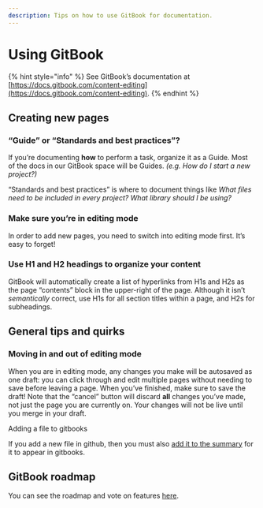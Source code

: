 ```yaml
---
description: Tips on how to use GitBook for documentation.
---
```


# Using GitBook

{% hint style="info" %}
See GitBook’s documentation at [https://docs.gitbook.com/content-editing](https://docs.gitbook.com/content-editing).
{% endhint %}

## Creating new pages

### “Guide” or “Standards and best practices”?

If you’re documenting **how** to perform a task, organize it as a Guide. Most of the docs in our GitBook space will be Guides. _\(e.g. How do I start a new project?\)_

“Standards and best practices” is where to document things like _What files need to be included in every project? What library should I be using?_

### Make sure you’re in editing mode

In order to add new pages, you need to switch into editing mode first. It’s easy to forget!

### Use H1 and H2 headings to organize your content

GitBook will automatically create a list of hyperlinks from H1s and H2s as the page “contents” block in the upper-right of the page. Although it isn’t _semantically_ correct, use H1s for all section titles within a page, and H2s for subheadings.

## General tips and quirks

### Moving in and out of editing mode

When you are in editing mode, any changes you make will be autosaved as one draft: you can click through and edit multiple pages without needing to save before leaving a page. When you’ve finished, make sure to save the draft! Note that the “cancel” button will discard **all** changes you’ve made, not just the page you are currently on. Your changes will not be live until you merge in your draft.

Adding a file to gitbooks

If you add a new file in github, then you must also [add it to the summary](https://docs.gitbook.com/integrations/github/faq#nothing-happens-on-gitbook-after-adding-a-new-file-to-my-repository) for it to appear in gitbooks. 

## GitBook roadmap

You can see the roadmap and vote on features [here](https://gitbook.canny.io/).



